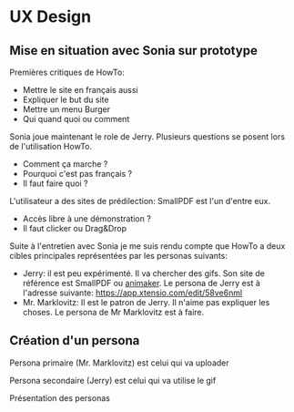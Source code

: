 
# UX Design

## Mise en situation avec Sonia sur prototype

Premières critiques de HowTo: 

* Mettre le site en français aussi
* Expliquer le but du site
* Mettre un menu Burger
* Qui quand quoi ou comment

Sonia joue maintenant le role de Jerry. Plusieurs questions se posent lors de l'utilisation HowTo. 

* Comment ça marche ?
* Pourquoi c'est pas français ?
* Il faut faire quoi ?

L'utilisateur a des sites de prédilection: SmallPDF est l'un d'entre eux. 
  
* Accès libre à une démonstration ?
* Il faut clicker ou Drag&Drop

Suite à l'entretien avec Sonia je me suis rendu compte que HowTo  a deux cibles principales représentées par les personas suivants: 

* Jerry: il est peu expérimenté. Il va chercher des gifs. Son site de référence est SmallPDF ou [animaker](https://www.animaker.fr/infographics). Le persona de Jerry est à l'adresse suivante: https://app.xtensio.com/edit/58ve6nml
* Mr. Marklovitz: Il est le patron de Jerry. Il n'aime pas expliquer les choses. Le persona de Mr Marklovitz est à faire.

## Création d'un persona

Persona primaire (Mr. Marklovitz) est celui qui va uploader

Persona secondaire (Jerry) est celui qui va utilise le gif

Présentation des personas

